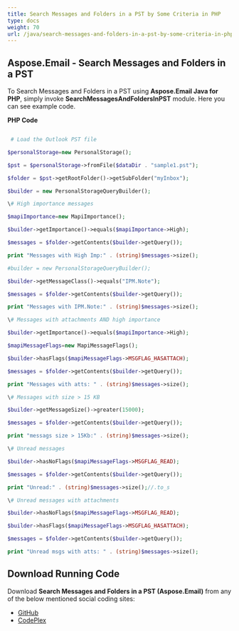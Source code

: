 ```yaml
---
title: Search Messages and Folders in a PST by Some Criteria in PHP
type: docs
weight: 70
url: /java/search-messages-and-folders-in-a-pst-by-some-criteria-in-php/
---
```


## **Aspose.Email - Search Messages and Folders in a PST**
To Search Messages and Folders in a PST using **Aspose.Email Java for PHP**, simply invoke **SearchMessagesAndFoldersInPST** module. Here you can see example code.

**PHP Code**

```php

 # Load the Outlook PST file

$personalStorage=new PersonalStorage();

$pst = $personalStorage->fromFile($dataDir . "sample1.pst");

$folder = $pst->getRootFolder()->getSubFolder("myInbox");

$builder = new PersonalStorageQueryBuilder();

\# High importance messages

$mapiImportance=new MapiImportance();

$builder->getImportance()->equals($mapiImportance->High);

$messages = $folder->getContents($builder->getQuery());

print "Messages with High Imp:" . (string)$messages->size();

#builder = new PersonalStorageQueryBuilder();

$builder->getMessageClass()->equals("IPM.Note");

$messages = $folder->getContents($builder->getQuery());

print "Messages with IPM.Note:" . (string)$messages->size();

\# Messages with attachments AND high importance

$builder->getImportance()->equals($mapiImportance->High);

$mapiMessageFlags=new MapiMessageFlags();

$builder->hasFlags($mapiMessageFlags->MSGFLAG_HASATTACH);

$messages = $folder->getContents($builder->getQuery());

print "Messages with atts: " . (string)$messages->size();

\# Messages with size > 15 KB

$builder->getMessageSize()->greater(15000);

$messages = $folder->getContents($builder->getQuery());

print "messags size > 15Kb:" . (string)$messages->size();

\# Unread messages

$builder->hasNoFlags($mapiMessageFlags->MSGFLAG_READ);

$messages = $folder->getContents($builder->getQuery());

print "Unread:" . (string)$messages->size();//.to_s

\# Unread messages with attachments

$builder->hasNoFlags($mapiMessageFlags->MSGFLAG_READ);

$builder->hasFlags($mapiMessageFlags->MSGFLAG_HASATTACH);

$messages = $folder->getContents($builder->getQuery());

print "Unread msgs with atts: " . (string)$messages->size();

```
## **Download Running Code**
Download **Search Messages and Folders in a PST (Aspose.Email)** from any of the below mentioned social coding sites:

- [GitHub](https://github.com/aspose-email/Aspose.Email-for-Java/blob/master/Plugins/Aspose_Email_Java_for_PHP/src/aspose/email/ProgrammingOutlook/WorkingWithOutlookPersonalStorage/SearchMessagesAndFoldersInPST.php)
- [CodePlex](https://asposeemailjavaphp.codeplex.com/SourceControl/latest#src/aspose/email/ProgrammingOutlook/WorkingWithOutlookPersonalStorage/SearchMessagesAndFoldersInPST.php)
